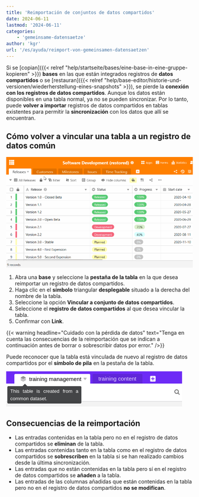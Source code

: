 ```yaml
---
title: 'Reimportación de conjuntos de datos compartidos'
date: 2024-06-11
lastmod: '2024-06-11'
categories:
    - 'gemeinsame-datensaetze'
author: 'kgr'
url: '/es/ayuda/reimport-von-gemeinsamen-datensaetzen'
---
```


Si se [copian]({{< relref "help/startseite/bases/eine-base-in-eine-gruppe-kopieren" >}}) **bases** en las que están integrados registros de **datos compartidos** o se [restauran]({{< relref "help/base-editor/historie-und-versionen/wiederherstellung-eines-snapshots" >}}), se pierde la **conexión con los registros de datos compartidos**. Aunque los datos están disponibles en una tabla normal, ya no se pueden sincronizar. Por lo tanto, puede **volver a importar** registros de datos compartidos en tablas existentes para permitir la **sincronización** con los datos que allí se encuentran.

## Cómo volver a vincular una tabla a un registro de datos común

![Reimportación de un conjunto de datos común](images/Reimport-common-dataset.gif)

1. Abra una **base** y seleccione la **pestaña de la tabla** en la que desea reimportar un registro de datos compartidos.
2. Haga clic en el **símbolo** triangular **desplegable** situado a la derecha del nombre de la tabla.
3. Seleccione la opción **Vincular a conjunto de datos compartidos**.
4. Seleccione el **registro de datos compartidos** al que desea vincular la tabla.
5. Confirmar con **Link**.

{{< warning  headline="Cuidado con la pérdida de datos"  text="Tenga en cuenta las consecuencias de la reimportación que se indican a continuación antes de borrar o sobrescribir datos por error." />}}

Puede reconocer que la tabla está vinculada de nuevo al registro de datos compartidos por el **símbolo de pila** en la pestaña de la tabla.

![Icono delante del nombre de las tablas de un conjunto de datos común.](images/icon-table-common-dataset.png)

## Consecuencias de la reimportación

- Las entradas contenidas en la tabla pero no en el registro de datos compartidos se **eliminan** de la tabla.
- Las entradas contenidas tanto en la tabla como en el registro de datos compartidos se **sobrescriben** en la tabla si se han realizado cambios desde la última sincronización.
- Las entradas que no están contenidas en la tabla pero sí en el registro de datos compartidos se **añaden** a la tabla.
- Las entradas de las columnas añadidas que están contenidas en la tabla pero no en el registro de datos compartidos **no se modifican**.
